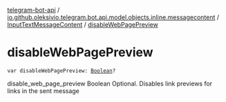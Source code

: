 [telegram-bot-api](../../index.md) / [io.github.oleksivio.telegram.bot.api.model.objects.inline.messagecontent](../index.md) / [InputTextMessageContent](index.md) / [disableWebPagePreview](./disable-web-page-preview.md)

# disableWebPagePreview

`var disableWebPagePreview: `[`Boolean`](https://kotlinlang.org/api/latest/jvm/stdlib/kotlin/-boolean/index.html)`?`

disable_web_page_preview Boolean Optional. Disables link previews for links in the sent message


